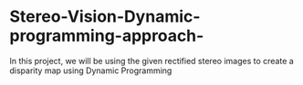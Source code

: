 # Stereo-Vision-Dynamic-programming-approach-
In this project, we will be using the given rectified stereo images to create a disparity map using Dynamic Programming
